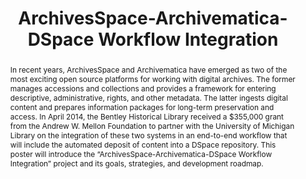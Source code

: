 ---
abstract: In recent years, ArchivesSpace and Archivematica have emerged as two of
  the most exciting open source platforms for working with digital archives. The former
  manages accessions and collections and provides a framework for entering descriptive,
  administrative, rights, and other metadata. The latter ingests digital content and
  prepares information packages for long-term preservation and access. In April 2014,
  the Bentley Historical Library received a $355,000 grant from the Andrew W. Mellon
  Foundation to partner with the University of Michigan Library on the integration
  of these two systems in an end-to-end workflow that will include the automated deposit
  of content into a DSpace repository. This poster will introduce the “ArchivesSpace-Archivematica-DSpace
  Workflow Integration” project and its goals, strategies, and development roadmap.
creators:
- Shallcross, Michael
- Eckard, Max
date: null
document_url: https://services.phaidra.univie.ac.at/api/object/o:429601/download
grand_parent: iPRES
institutions: []
keywords:
- archivesspace
- archivematica
- dspace
- digital archives
- workflow development
- appraisal
- arrangement and description
landing_page_url: https://phaidra.univie.ac.at/o:429601
language: eng
layout: publication
license: CC BY 4.0 International
notes_url: null
parent: iPRES 2015
publication_type: poster
size: 360713
slides_url: null
source_name: iPRES
title: ArchivesSpace-Archivematica-DSpace Workflow Integration
year: 2015
---